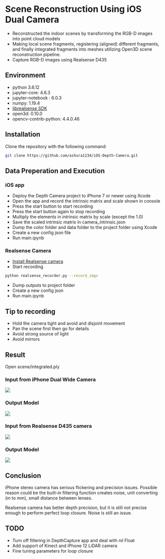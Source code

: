 
# Scene Reconstruction Using iOS Dual Camera
-   Reconstructed the indoor scenes by transforming the RGB-D images into point cloud models
- Making local scene fragments, registering (aligned) different fragments, and finally integrated fragments into meshes utilizing Open3D scene reconstruction pipeline.
- Capture RGB-D images using Realsense D435

## Environment
- python 3.6.12
- jupyter-core: 4.6.3
- jupyter-notebook : 6.0.3
- numpy: 1.19.4
- [librealsense SDK](https://github.com/IntelRealSense/librealsense)
- open3d: 0.10.0
- opencv-contrib-python: 4.4.0.46

## Installation

Clone the repository with the following command:

```bash
git clone https://github.com/ashura1234/iOS-Depth-Camera.git
```
## Data Preperation and Execution
### iOS app
- Deploy the Depth Camera project to iPhone 7 or newer using Xcode
- Open the app and record the intrinsic matrix and scale shown in console
- Press the start button to start recording
- Press the start button again to stop recording
- Multiply the elements in intrinsic matrix by scale (except the 1.0)
- Save the scaled intrinsic matrix in camera_intrinsic.json
- Dump the color folder and data folder to the project folder using Xcode
- Create a new config json file
- Run main.ipynb
### Realsense Camera
- [Install Realsense camera](https://www.intelrealsense.com/get-started-depth-camera/)
- Start recording
```bash
python realsense_recorder.py --record_imgs
```
- Dump outputs to project folder
- Create a new config json
- Run main.ipynb
## Tip to recording
- Hold the camera tight and avoid and disjoint movement
- Pan the scene first then go for details
- Avoid strong source of light
- Avoid mirrors

## Result
Open scene/integrated.ply

### Input from iPhone Dual Wide Camera
![](https://github.com/ashura1234/iOS-Depth-Camera/blob/main/README_resources/iOSLivingRoom.gif?raw=true)

### Output Model

![](https://github.com/ashura1234/iOS-Depth-Camera/blob/main/README_resources/iOSLivingRoomModel.gif?raw=true)

### Input from Realsense D435 camera
![](https://github.com/ashura1234/iOS-Depth-Camera/blob/main/README_resources/RealsenseLivingRoom.gif?raw=true)

### Output Model

![](https://github.com/ashura1234/iOS-Depth-Camera/blob/main/README_resources/LivingRoomModel.gif?raw=true)

## Conclusion
iPhone stereo camera has serious flickering and precision issues. Possible reason could be the built-in filtering function creates noise, unit converting (m to mm), small distance between lenses.

Realsense camera has better depth precision, but it is still not precise enough to perform perfect loop closure. Noise is still an issue.

## TODO
- Turn off filtering in DepthCapture app and deal with nil Float
- Add support of Kinect and iPhone 12 LiDAR camera
- Fine tuning parameters for loop closure
<!--stackedit_data:
eyJoaXN0b3J5IjpbLTE1MzkzMTgwMTBdfQ==
-->